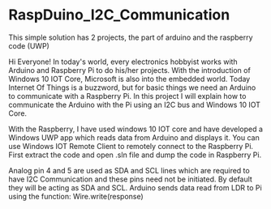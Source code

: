 # RaspDuino_I2C_Communication
This simple solution has 2 projects, the part of arduino and the raspberry code (UWP)

Hi Everyone!
In today's world, every electronics hobbyist works with Arduino and Raspberry Pi to do his/her projects. With the introduction of Windows 10 IOT Core, Microsoft is also into the embedded world. Today Internet Of Things is a buzzword, but for basic things we need an Arduino to communicate with a Raspberry Pi. In this project I will explain how to communicate the Arduino with the Pi using an I2C bus and Windows 10 IOT Core.


With the Raspberry, I have used windows 10 IOT core and have developed a Windows UWP app which reads data from Arduino and displays it. You can use Windows IOT Remote Client to remotely connect to the Raspberry Pi. First extract the code and open .sln file and dump the code in Raspberry Pi. 

Analog pin 4 and 5 are used as SDA and SCL lines which are required to have I2C Communication and these pins need not be initiated. By default they will be acting as SDA and SCL.
Arduino sends data read from LDR to Pi using the function: 
Wire.write(response)


